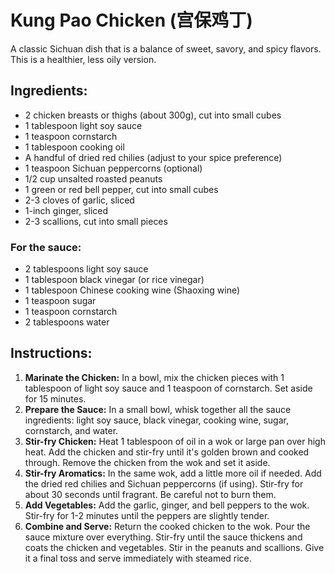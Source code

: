 
# Kung Pao Chicken (宫保鸡丁)

A classic Sichuan dish that is a balance of sweet, savory, and spicy flavors. This is a healthier, less oily version.

## Ingredients:
*   2 chicken breasts or thighs (about 300g), cut into small cubes
*   1 tablespoon light soy sauce
*   1 teaspoon cornstarch
*   1 tablespoon cooking oil
*   A handful of dried red chilies (adjust to your spice preference)
*   1 teaspoon Sichuan peppercorns (optional)
*   1/2 cup unsalted roasted peanuts
*   1 green or red bell pepper, cut into small cubes
*   2-3 cloves of garlic, sliced
*   1-inch ginger, sliced
*   2-3 scallions, cut into small pieces

### For the sauce:
*   2 tablespoons light soy sauce
*   1 tablespoon black vinegar (or rice vinegar)
*   1 tablespoon Chinese cooking wine (Shaoxing wine)
*   1 teaspoon sugar
*   1 teaspoon cornstarch
*   2 tablespoons water

## Instructions:
1.  **Marinate the Chicken:** In a bowl, mix the chicken pieces with 1 tablespoon of light soy sauce and 1 teaspoon of cornstarch. Set aside for 15 minutes.
2.  **Prepare the Sauce:** In a small bowl, whisk together all the sauce ingredients: light soy sauce, black vinegar, cooking wine, sugar, cornstarch, and water.
3.  **Stir-fry Chicken:** Heat 1 tablespoon of oil in a wok or large pan over high heat. Add the chicken and stir-fry until it's golden brown and cooked through. Remove the chicken from the wok and set it aside.
4.  **Stir-fry Aromatics:** In the same wok, add a little more oil if needed. Add the dried red chilies and Sichuan peppercorns (if using). Stir-fry for about 30 seconds until fragrant. Be careful not to burn them.
5.  **Add Vegetables:** Add the garlic, ginger, and bell peppers to the wok. Stir-fry for 1-2 minutes until the peppers are slightly tender.
6.  **Combine and Serve:** Return the cooked chicken to the wok. Pour the sauce mixture over everything. Stir-fry until the sauce thickens and coats the chicken and vegetables. Stir in the peanuts and scallions. Give it a final toss and serve immediately with steamed rice.
